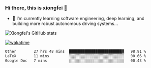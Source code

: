 ### Hi there, this is xiongfei 👋


- 🌱 I’m currently learning software engineering, deep learning, and building more robust autonomous driving systems...

<!--
**X1on9f31/X1on9f31** is a ✨ _special_ ✨ repository because its `README.md` (this file) appears on your GitHub profile.
Here are some ideas to get you started:
-->

![Xiongfei's GitHub stats](https://github-readme-stats.vercel.app/api?username=X1on9f31)


[![wakatime](https://wakatime.com/badge/user/9e8d5516-d162-43e7-9563-87295d455a71.svg)](https://wakatime.com/@9e8d5516-d162-43e7-9563-87295d455a71)

<!--START_SECTION:waka-->

```txt
Other        27 hrs 48 mins  ████████████████████████▓   98.91 %
LaTeX        11 mins         ░░░░░░░░░░░░░░░░░░░░░░░░░   00.66 %
Google Doc   7 mins          ░░░░░░░░░░░░░░░░░░░░░░░░░   00.43 %
```

<!--END_SECTION:waka-->

